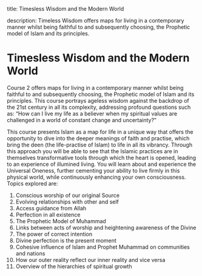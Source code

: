 title: Timesless Wisdom and the Modern World

description: Timeless Wisdom offers maps for living in a contemporary manner whilst being faithful to and subsequently choosing, the Prophetic model of Islam and its principles.

# Timesless Wisdom and the Modern World

Course 2 offers maps for living in a contemporary manner whilst being faithful to and subsequently choosing, the Prophetic model of Islam and its principles. This course portrays ageless wisdom against the backdrop of the 21st century in all its complexity, addressing profound questions such as: “How can I live my life as a believer when my spiritual values are challenged in a world of constant change and uncertainty?”

This course presents Islam as a map for life in a unique way that offers the opportunity to dive into the deeper meanings of faith and practise, which bring the deen (the life-practise of Islam) to life in all its vibrancy. Through this approach you will be able to see that the Islamic practices are in themselves transformative tools through which the heart is opened, leading to an experience of illumined living. You will learn about and experience the Universal Oneness, further cementing your ability to live firmly in this physical world, while continuously enhancing your own consciousness. Topics explored are:

1. Conscious worship of our original Source
2. Evolving relationships with other and self
3. Access guidance from Allah
4. Perfection in all existence
5. The Prophetic Model of Muhammad
6. Links between acts of worship and heightening awareness of the Divine
7. The power of correct intention
8. Divine perfection is the present moment
9. Cohesive influence of Islam and Prophet Muhammad on communities and nations
10. How our outer reality reflect our inner reality and vice versa
11. Overview of the hierarchies of spiritual growth
